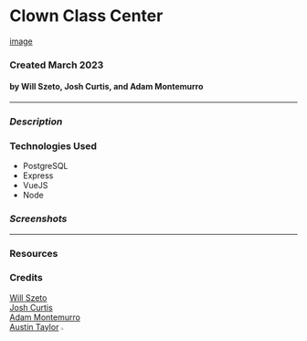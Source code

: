 # Clown Class Center
[image](https://user-images.githubusercontent.com/122232068/225915808-486f6cdb-43ad-40fc-b3df-85ec6debfc36.png)

### Created March 2023
#### by Will Szeto, Josh Curtis, and Adam Montemurro
***

### ***Description***



### Technologies Used
* PostgreSQL
* Express
* VueJS
* Node

### ***Screenshots***


***


### Resources 


### Credits
[Will Szeto]()<br>
[Josh Curtis]()<br>
[Adam Montemurro](https://github.com/AdamMontemurro)<br>
[Austin Taylor](https://github.com/austin-rt) <img src="https://i.imgur.com/mkwGGRb.png" width="2%" height="2%">
